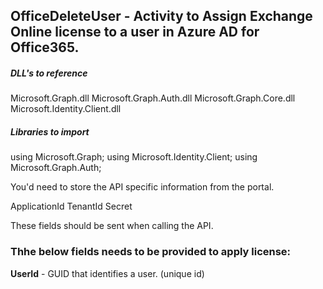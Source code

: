 ## OfficeDeleteUser - Activity to Assign Exchange Online license to a user in Azure AD for Office365.

##### DLL's to reference
Microsoft.Graph.dll
Microsoft.Graph.Auth.dll
Microsoft.Graph.Core.dll
Microsoft.Identity.Client.dll

##### Libraries to import
using Microsoft.Graph;
using Microsoft.Identity.Client;
using Microsoft.Graph.Auth;

You'd need to store the API specific information from the portal.

ApplicationId
TenantId
Secret

These fields should be sent when calling the API.

### Thhe below fields needs to be provided to apply license:
**UserId**			  - GUID that identifies a user. (unique id) 	                    
